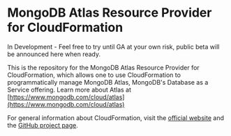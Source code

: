# MongoDB Atlas Resource Provider for CloudFormation

In Development - Feel free to try until GA at your own risk, public beta will be announced here when ready.


This is the repository for the MongoDB Atlas Resource Provider for CloudFormation, which allows one to use CloudFormation to programmatically manage MongoDB Atlas, MongoDB's Database as a Service offering.
Learn more about Atlas at  [https://www.mongodb.com/cloud/atlas](https://www.mongodb.com/cloud/atlas)

For general information about CloudFormation, visit the [official website](https://aws.amazon.com/cloudformation) and the [GitHub project page](https://github.com/aws-cloudformation/).